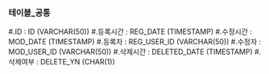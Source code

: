 ### 테이블_공통 ###

 #.ID : ID (VARCHAR(50))
 #.등록시간 : REG_DATE (TIMESTAMP)
 #.수정시간 : MOD_DATE (TIMESTAMP)
 #.등록자 : REG_USER_ID (VARCHAR(50))
 #.수정자 : MOD_USER_ID (VARCHAR(50))
 #.삭제시간 : DELETED_DATE (TIMESTAMP)
 #.삭제여부 : DELETE_YN (CHAR(1))

